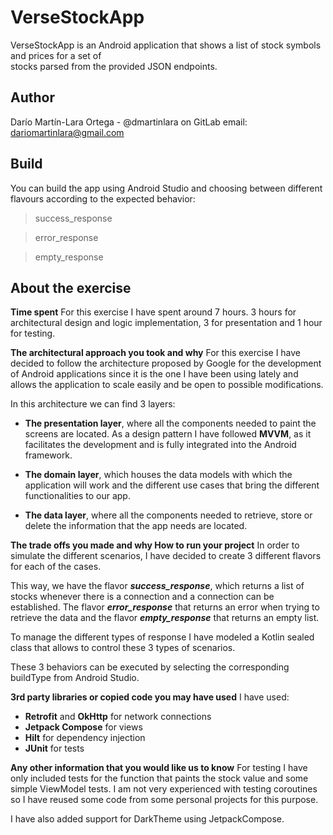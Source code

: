 VerseStockApp
=====  

VerseStockApp is an Android application that shows a list of stock symbols and prices for a set of  
stocks parsed from the provided JSON endpoints.

Author
------  
Darío Martín-Lara Ortega - @dmartinlara on GitLab email: dariomartinlara@gmail.com

Build
-----  
You can build the app using Android Studio and choosing between different flavours according to the
expected behavior:
> success_response

> error_response

> empty_response

About the exercise
------  
**Time spent**
For this exercise I have spent around 7 hours. 3 hours for architectural design and logic
implementation, 3 for presentation and 1 hour for testing.

**The architectural approach you took and why**
For this exercise I have decided to follow the architecture proposed by Google for the development
of Android applications since it is the one I have been using lately and allows the application to
scale easily and be open to possible modifications.

In this architecture we can find 3 layers:

- **The presentation layer**, where all the components needed to paint the screens are located. As a
  design pattern I have followed **MVVM**, as it facilitates the development and is fully integrated
  into the Android framework.

- **The domain layer**, which houses the data models with which the application will work and the
  different use cases that bring the different functionalities to our app.

- **The data layer**, where all the components needed to retrieve, store or delete the information
  that the app needs are located.

**The trade offs you made and why How to run your project**
In order to simulate the different scenarios, I have decided to create 3 different flavors for each
of the cases.

This way, we have the flavor ***success_response***, which returns a list of stocks whenever there
is a connection and a connection can be established. The flavor ***error_response*** that returns an
error when trying to retrieve the data and the flavor ***empty_response*** that returns an empty
list.

To manage the different types of response I have modeled a Kotlin sealed class that allows to
control these 3 types of scenarios.

These 3 behaviors can be executed by selecting the corresponding buildType from Android Studio.

**3rd party libraries or copied code you may have used**
I have used:

- **Retrofit** and **OkHttp** for network connections
- **Jetpack Compose** for views
- **Hilt** for dependency injection
- **JUnit** for tests

**Any other information that you would like us to know**
For testing I have only included tests for the function that paints the stock value and some simple ViewModel
tests. I am not very experienced with testing coroutines so I have reused some code from some
personal projects for this purpose.

I have also added support for DarkTheme using JetpackCompose.